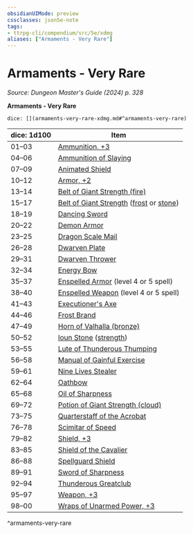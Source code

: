 ```yaml
---
obsidianUIMode: preview
cssclasses: json5e-note
tags:
- ttrpg-cli/compendium/src/5e/xdmg
aliases: ["Armaments - Very Rare"]
---
```

# Armaments - Very Rare
*Source: Dungeon Master's Guide (2024) p. 328* 

**Armaments - Very Rare**

`dice: [](armaments-very-rare-xdmg.md#^armaments-very-rare)`

| dice: 1d100 | Item |
|-------------|------|
| 01–03 | [Ammunition, +3](Misc%20Files/CLI/compendium/items/3-ammunition-xdmg.md) |
| 04–06 | [Ammunition of Slaying](Misc%20Files/CLI/compendium/items/ammunition-of-slaying-xdmg.md) |
| 07–09 | [Animated Shield](Misc%20Files/CLI/compendium/items/animated-shield-xdmg.md) |
| 10–12 | [Armor, +2](Misc%20Files/CLI/compendium/items/2-armor-xdmg.md) |
| 13–14 | [Belt of Giant Strength (fire)](Misc%20Files/CLI/compendium/items/belt-of-fire-giant-strength-xdmg.md) |
| 15–17 | [Belt of Giant Strength](Misc%20Files/CLI/compendium/items/belt-of-giant-strength-xdmg.md) ([frost](Misc%20Files/CLI/compendium/items/belt-of-frost-giant-strength-xdmg.md) or [stone](Misc%20Files/CLI/compendium/items/belt-of-stone-giant-strength-xdmg.md)) |
| 18–19 | [Dancing Sword](Misc%20Files/CLI/compendium/items/dancing-sword-xdmg.md) |
| 20–22 | [Demon Armor](Misc%20Files/CLI/compendium/items/demon-armor-xdmg.md) |
| 23–25 | [Dragon Scale Mail](Misc%20Files/CLI/compendium/items/dragon-scale-mail-xdmg.md) |
| 26–28 | [Dwarven Plate](Misc%20Files/CLI/compendium/items/dwarven-plate-xdmg.md) |
| 29–31 | [Dwarven Thrower](Misc%20Files/CLI/compendium/items/dwarven-thrower-xdmg.md) |
| 32–34 | [Energy Bow](Misc%20Files/CLI/compendium/items/energy-bow-xdmg.md) |
| 35–37 | [Enspelled Armor](Misc%20Files/CLI/compendium/items/enspelled-armor-xdmg.md) (level 4 or 5 spell) |
| 38–40 | [Enspelled Weapon](Misc%20Files/CLI/compendium/items/enspelled-weapon-xdmg.md) (level 4 or 5 spell) |
| 41–43 | [Executioner's Axe](Misc%20Files/CLI/compendium/items/executioners-axe-xdmg.md) |
| 44–46 | [Frost Brand](Misc%20Files/CLI/compendium/items/frost-brand-xdmg.md) |
| 47–49 | [Horn of Valhalla (bronze)](Misc%20Files/CLI/compendium/items/horn-of-valhalla-bronze-xdmg.md) |
| 50–52 | [Ioun Stone](Misc%20Files/CLI/compendium/items/ioun-stone-xdmg.md) ([strength](Misc%20Files/CLI/compendium/items/ioun-stone-strength-xdmg.md)) |
| 53–55 | [Lute of Thunderous Thumping](Misc%20Files/CLI/compendium/items/lute-of-thunderous-thumping-xdmg.md) |
| 56–58 | [Manual of Gainful Exercise](Misc%20Files/CLI/compendium/items/manual-of-gainful-exercise-xdmg.md) |
| 59–61 | [Nine Lives Stealer](Misc%20Files/CLI/compendium/items/nine-lives-stealer-xdmg.md) |
| 62–64 | [Oathbow](Misc%20Files/CLI/compendium/items/oathbow-xdmg.md) |
| 65–68 | [Oil of Sharpness](Misc%20Files/CLI/compendium/items/oil-of-sharpness-xdmg.md) |
| 69–72 | [Potion of Giant Strength (cloud)](Misc%20Files/CLI/compendium/items/potion-of-cloud-giant-strength-xdmg.md) |
| 73–75 | [Quarterstaff of the Acrobat](Misc%20Files/CLI/compendium/items/quarterstaff-of-the-acrobat-xdmg.md) |
| 76–78 | [Scimitar of Speed](Misc%20Files/CLI/compendium/items/scimitar-of-speed-xdmg.md) |
| 79–82 | [Shield, +3](Misc%20Files/CLI/compendium/items/3-shield-xdmg.md) |
| 83–85 | [Shield of the Cavalier](Misc%20Files/CLI/compendium/items/shield-of-the-cavalier-xdmg.md) |
| 86–88 | [Spellguard Shield](Misc%20Files/CLI/compendium/items/spellguard-shield-xdmg.md) |
| 89–91 | [Sword of Sharpness](Misc%20Files/CLI/compendium/items/sword-of-sharpness-xdmg.md) |
| 92–94 | [Thunderous Greatclub](Misc%20Files/CLI/compendium/items/thunderous-greatclub-xdmg.md) |
| 95–97 | [Weapon, +3](Misc%20Files/CLI/compendium/items/3-weapon-xdmg.md) |
| 98–00 | [Wraps of Unarmed Power, +3](Misc%20Files/CLI/compendium/items/3-wraps-of-unarmed-power-xdmg.md) |
^armaments-very-rare